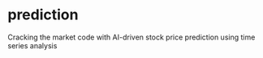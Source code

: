 # prediction
Cracking the market code with AI-driven stock price prediction using time series analysis
